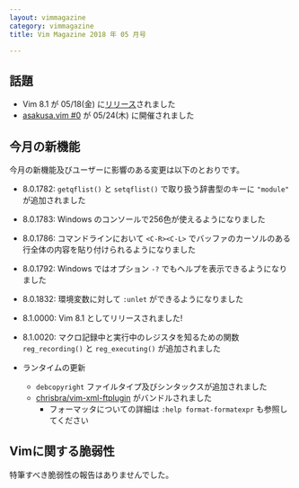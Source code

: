 ```yaml
---
layout: vimmagazine
category: vimmagazine
title: Vim Magazine 2018 年 05 月号

---
```


## 話題

*   Vim 8.1 が 05/18(金) に[リリース](https://vim-jp.org/blog/2018/05/18/Vim-8.1-released.html)されました
*   [asakusa.vim #0](https://asakusavim.connpass.com/event/88381/) が 05/24(木) に開催されました

## 今月の新機能

今月の新機能及びユーザーに影響のある変更は以下のとおりです。

*   8.0.1782: `getqflist()` と `setqflist()` で取り扱う辞書型のキーに `"module"` が追加されました
*   8.0.1783: Windows のコンソールで256色が使えるようになりました
*   8.0.1786: コマンドラインにおいて `<C-R><C-L>` でバッファのカーソルのある行全体の内容を貼り付けられるようになりました
*   8.0.1792: Windows ではオプション `-?` でもヘルプを表示できるようになりました
*   8.0.1832: 環境変数に対して `:unlet` ができるようになりました
*   8.1.0000: Vim 8.1 としてリリースされました!
*   8.1.0020: マクロ記録中と実行中のレジスタを知るための関数 `reg_recording()` と `reg_executing()` が追加されました

*   ランタイムの更新
    *   `debcopyright` ファイルタイプ及びシンタックスが追加されました
    *   [chrisbra/vim-xml-ftplugin](https://github.com/chrisbra/vim-xml-ftplugin) がバンドルされました
        *   フォーマッタについての詳細は `:help format-formatexpr` も参照してください

## Vimに関する脆弱性

特筆すべき脆弱性の報告はありませんでした。
